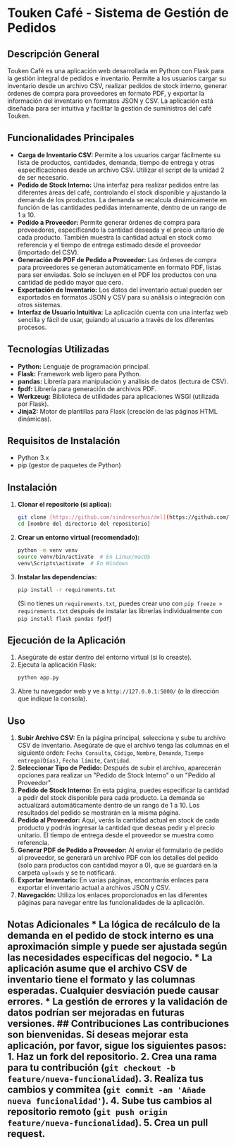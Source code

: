 
# Touken Café - Sistema de Gestión de Pedidos

## Descripción General

Touken Café es una aplicación web desarrollada en Python con Flask para la gestión integral de pedidos e inventario. Permite a los usuarios cargar su inventario desde un archivo CSV, realizar pedidos de stock interno, generar órdenes de compra para proveedores en formato PDF, y exportar la información del inventario en formatos JSON y CSV. La aplicación está diseñada para ser intuitiva y facilitar la gestión de suministros del café Touken.

## Funcionalidades Principales

* **Carga de Inventario CSV:** Permite a los usuarios cargar fácilmente su lista de productos, cantidades, demanda, tiempo de entrega y otras especificaciones desde un archivo CSV. Utilizar el script de la unidad 2 de ser necesario.
* **Pedido de Stock Interno:** Una interfaz para realizar pedidos entre las diferentes áreas del café, controlando el stock disponible y ajustando la demanda de los productos. La demanda se recalcula dinámicamente en función de las cantidades pedidas internamente, dentro de un rango de 1 a 10.
* **Pedido a Proveedor:** Permite generar órdenes de compra para proveedores, especificando la cantidad deseada y el precio unitario de cada producto. También muestra la cantidad actual en stock como referencia y el tiempo de entrega estimado desde el proveedor (importado del CSV).
* **Generación de PDF de Pedido a Proveedor:** Las órdenes de compra para proveedores se generan automáticamente en formato PDF, listas para ser enviadas. Solo se incluyen en el PDF los productos con una cantidad de pedido mayor que cero.
* **Exportación de Inventario:** Los datos del inventario actual pueden ser exportados en formatos JSON y CSV para su análisis o integración con otros sistemas.
* **Interfaz de Usuario Intuitiva:** La aplicación cuenta con una interfaz web sencilla y fácil de usar, guiando al usuario a través de los diferentes procesos.

## Tecnologías Utilizadas

* **Python:** Lenguaje de programación principal.
* **Flask:** Framework web ligero para Python.
* **pandas:** Librería para manipulación y análisis de datos (lectura de CSV).
* **fpdf:** Librería para generación de archivos PDF.
* **Werkzeug:** Biblioteca de utilidades para aplicaciones WSGI (utilizada por Flask).
* **Jinja2:** Motor de plantillas para Flask (creación de las páginas HTML dinámicas).

## Requisitos de Instalación

* Python 3.x
* pip (gestor de paquetes de Python)

## Instalación

1.  **Clonar el repositorio (si aplica):**
    ```bash
    git clone [https://github.com/sindresorhus/del](https://github.com/sindresorhus/del)
    cd [nombre del directorio del repositorio]
    ```

2.  **Crear un entorno virtual (recomendado):**
    ```bash
    python -m venv venv
    source venv/bin/activate  # En Linux/macOS
    venv\Scripts\activate  # En Windows
    ```

3.  **Instalar las dependencias:**
    ```bash
    pip install -r requirements.txt
    ```
    (Si no tienes un `requirements.txt`, puedes crear uno con `pip freeze > requirements.txt` después de instalar las librerías individualmente con `pip install flask pandas fpdf`)

## Ejecución de la Aplicación

1.  Asegúrate de estar dentro del entorno virtual (si lo creaste).
2.  Ejecuta la aplicación Flask:
    ```bash
    python app.py
    ```
3.  Abre tu navegador web y ve a `http://127.0.0.1:5000/` (o la dirección que indique la consola).

## Uso

1.  **Subir Archivo CSV:** En la página principal, selecciona y sube tu archivo CSV de inventario. Asegúrate de que el archivo tenga las columnas en el siguiente orden: `Fecha Consulta`, `Código`, `Nombre`, `Demanda`, `Tiempo entrega(Días)`, `Fecha límite`, `Cantidad`.
2.  **Seleccionar Tipo de Pedido:** Después de subir el archivo, aparecerán opciones para realizar un "Pedido de Stock Interno" o un "Pedido al Proveedor".
3.  **Pedido de Stock Interno:** En esta página, puedes especificar la cantidad a pedir del stock disponible para cada producto. La demanda se actualizará automáticamente dentro de un rango de 1 a 10. Los resultados del pedido se mostrarán en la misma página.
4.  **Pedido al Proveedor:** Aquí, verás la cantidad actual en stock de cada producto y podrás ingresar la cantidad que deseas pedir y el precio unitario. El tiempo de entrega desde el proveedor se muestra como referencia.
5.  **Generar PDF de Pedido a Proveedor:** Al enviar el formulario de pedido al proveedor, se generará un archivo PDF con los detalles del pedido (solo para productos con cantidad mayor a 0), que se guardará en la carpeta `uploads` y se te notificará.
6.  **Exportar Inventario:** En varias páginas, encontrarás enlaces para exportar el inventario actual a archivos JSON y CSV.
7.  **Navegación:** Utiliza los enlaces proporcionados en las diferentes páginas para navegar entre las funcionalidades de la aplicación.

## Notas Adicionales * La lógica de recálculo de la demanda en el pedido de stock interno es una aproximación simple y puede ser ajustada según las necesidades específicas del negocio. * La aplicación asume que el archivo CSV de inventario tiene el formato y las columnas esperadas. Cualquier desviación puede causar errores. * La gestión de errores y la validación de datos podrían ser mejoradas en futuras versiones. ## Contribuciones Las contribuciones son bienvenidas. Si deseas mejorar esta aplicación, por favor, sigue los siguientes pasos: 1. Haz un fork del repositorio. 2. Crea una rama para tu contribución (`git checkout -b feature/nueva-funcionalidad`). 3. Realiza tus cambios y commitea (`git commit -am 'Añade nueva funcionalidad'`). 4. Sube tus cambios al repositorio remoto (`git push origin feature/nueva-funcionalidad`). 5. Crea un pull request.   
